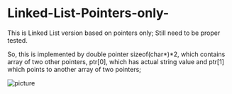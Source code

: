 # Linked-List-Pointers-only-
This is Linked List version based on pointers only;
Still need to be proper tested.

So, this is implemented by double pointer sizeof(char*)*2, which contains array of two other pointers, ptr[0], which has actual string value and ptr[1] which points to another array of two pointers;


![picture](https://user-images.githubusercontent.com/58784803/209476002-54ed0072-64cf-404e-8432-023f055c57a1.png)
